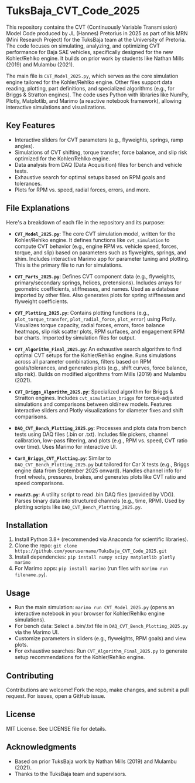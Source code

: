 # TuksBaja_CVT_Code_2025

This repository contains the CVT (Continuously Variable Transmission) Model Code produced by JL (Hannes) Pretorius in 2025 as part of his MRN (Mini Research Project) for the TuksBaja team at the University of Pretoria. The code focuses on simulating, analyzing, and optimizing CVT performance for Baja SAE vehicles, specifically designed for the new Kohler/Rehlko engine. It builds on prior work by students like Nathan Mills (2019) and Mulambu (2021).

The main file is `CVT_Model_2025.py`, which serves as the core simulation engine tailored for the Kohler/Rehlko engine. Other files support data reading, plotting, part definitions, and specialized algorithms (e.g., for Briggs & Stratton engines). The code uses Python with libraries like NumPy, Plotly, Matplotlib, and Marimo (a reactive notebook framework), allowing interactive simulations and visualizations.

## Key Features
- Interactive sliders for CVT parameters (e.g., flyweights, springs, ramp angles).
- Simulations of CVT shifting, torque transfer, force balance, and slip risk optimized for the Kohler/Rehlko engine.
- Data analysis from DAQ (Data Acquisition) files for bench and vehicle tests.
- Exhaustive search for optimal setups based on RPM goals and tolerances.
- Plots for RPM vs. speed, radial forces, errors, and more.

## File Explanations
Here's a breakdown of each file in the repository and its purpose:

- **`CVT_Model_2025.py`**: The core CVT simulation model, written for the Kohler/Rehlko engine. It defines functions like `cvt_simulation` to compute CVT behavior (e.g., engine RPM vs. vehicle speed, forces, torque, and slip) based on parameters such as flyweights, springs, and shim. Includes interactive Marimo app for parameter tuning and plotting. This is the primary file to run for simulations.

- **`CVT_Parts_2025.py`**: Defines CVT component data (e.g., flyweights, primary/secondary springs, helices, pretensions). Includes arrays for geometric coefficients, stiffnesses, and names. Used as a database imported by other files. Also generates plots for spring stiffnesses and flyweight coefficients.

- **`CVT_Plotting_2025.py`**: Contains plotting functions (e.g., `plot_torque_transfer`, `plot_radial_force`, `plot_error`) using Plotly. Visualizes torque capacity, radial forces, errors, force balance heatmaps, slip risk scatter plots, RPM surfaces, and engagement RPM bar charts. Imported by simulation files for output.

- **`CVT_Algorithm_Final_2025.py`**: An exhaustive search algorithm to find optimal CVT setups for the Kohler/Rehlko engine. Runs simulations across all parameter combinations, filters based on RPM goals/tolerances, and generates plots (e.g., shift curves, force balance, slip risk). Builds on modified algorithms from Mills (2019) and Mulambu (2021).

- **`CVT_Briggs_Algorithm_2025.py`**: Specialized algorithm for Briggs & Stratton engines. Includes `cvt_simulation_briggs` for torque-adjusted simulations and comparisons between old/new models. Features interactive sliders and Plotly visualizations for diameter fixes and shift comparisons.

- **`DAQ_CVT_Bench_Plotting_2025.py`**: Processes and plots data from bench tests using DAQ files (.bin or .txt). Includes file pickers, channel calibration, low-pass filtering, and plots (e.g., RPM vs. speed, CVT ratio over time). Uses Marimo for interactive UI.

- **`CarX_Briggs_CVT_Plotting.py`**: Similar to `DAQ_CVT_Bench_Plotting_2025.py` but tailored for Car X tests (e.g., Briggs engine data from September 2025 onward). Handles channel info for front wheels, pressures, brakes, and generates plots like CVT ratio and speed comparisons.

- **`readV3.py`**: A utility script to read .bin DAQ files (provided by VDG). Parses binary data into structured channels (e.g., time, RPM). Used by plotting scripts like `DAQ_CVT_Bench_Plotting_2025.py`.

## Installation
1. Install Python 3.8+ (recommended via Anaconda for scientific libraries).
2. Clone the repo: `git clone https://github.com/yourusername/TuksBaja_CVT_Code_2025.git`
3. Install dependencies: `pip install numpy scipy matplotlib plotly marimo`
4. For Marimo apps: `pip install marimo` (run files with `marimo run filename.py`).

## Usage
- Run the main simulation: `marimo run CVT_Model_2025.py` (opens an interactive notebook in your browser for Kohler/Rehlko engine simulations).
- For bench data: Select a .bin/.txt file in `DAQ_CVT_Bench_Plotting_2025.py` via the Marimo UI.
- Customize parameters in sliders (e.g., flyweights, RPM goals) and view plots.
- For exhaustive searches: Run `CVT_Algorithm_Final_2025.py` to generate setup recommendations for the Kohler/Rehlko engine.

## Contributing
Contributions are welcome! Fork the repo, make changes, and submit a pull request. For issues, open a GitHub issue.

## License
MIT License. See LICENSE file for details.

## Acknowledgments
- Based on prior TuksBaja work by Nathan Mills (2019) and Mulambu (2021).
- Thanks to the TuksBaja team and supervisors.

